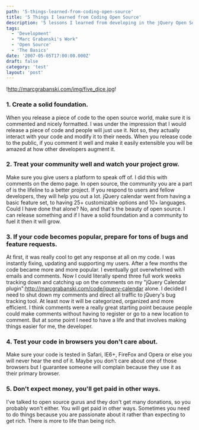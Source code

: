 ```yaml
---
path: '5-things-learned-from-coding-open-source'
title: '5 Things I learned from Coding Open Source'
description: '5 lessons I learned from developing in the jQuery Open Source community.'
tags:
  - 'Development'
  - "Marc Grabanski's Work"
  - 'Open Source'
  - 'The Basics'
date: '2007-05-05T17:00:00.000Z'
draft: false
category: 'test'
layout: 'post'
---
```


!http://marcgrabanski.com/img/five_dice.jpg!

### 1. Create a solid foundation.

When you release a piece of code to the open source world, make sure it is commented and nicely formatted. I was under the impression that I would release a piece of code and people will just use it. Not so, they actually interact with your code and modify it to their needs. When you release code to the public, if you comment it well and make it easily extensible you will be amazed at how other developers augment it.

### 2. Treat your community well and watch your project grow.

Make sure you give users a platform to speak off of. I did this with comments on the demo page. In open source, the community you are a part of is the lifeline to a better project. If you respond to users and fellow developers, they will help you out a lot. jQuery calendar went from having a basic feature set, to having 25+ customizable options and 10+ languages. Could I have done that alone? No, and that's the beauty of open source. I can release something and if I have a solid foundation and a community to fuel it then it will grow.

### 3. If your code becomes popular, prepare for tons of bugs and feature requests.

At first, it was really cool to get any response at all on my code. I was instantly fixing, updating and supporting my users. After a few months the code became more and more popular. I eventually got overwhelmed with emails and comments. Now I could literally spend three full work weeks tracking down and catching up on the comments on my "jQuery Calendar plugin":http://marcgrabanski.com/code/jquery-calendar alone. I decided I need to shut down my comments and direct all traffic to jQuery's bug tracking tool. At least now it will be categorized, organized and more efficient. I think comments were a really great starting point because people could make comments without having to register or go to a new location to comment. But at some point I need to have a life and that involves making things easier for me, the developer.

### 4. Test your code in browsers you don't care about.

Make sure your code is tested in Safari, IE6+, FireFox and Opera or else you will never hear the end of it. Maybe you don't care about one of those browsers but I guarantee someone will complain because they use it as their primary browser.

### 5. Don't expect money, you'll get paid in other ways.

I've talked to open source gurus and they don't get many donations, so you probably won't either. You will get paid in other ways. Sometimes you need to do things because you are passionate about it rather than expecting to get rich. There is more to life than being rich.
